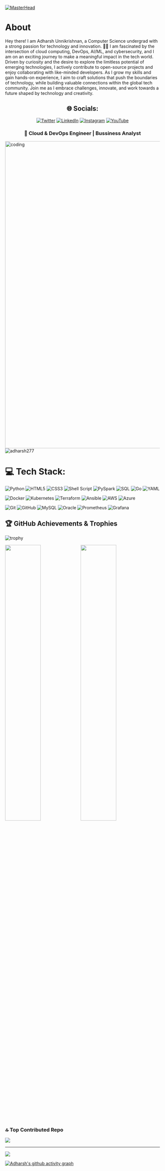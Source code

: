 [![MasterHead](https://static.vecteezy.com/system/resources/previews/018/753/785/non_2x/devops-agile-development-and-optimisation-concept-on-virtual-screen-software-engineering-software-development-practices-methodology-wireframe-hand-touching-digital-interface-illustration-vector.jpg)](https://github.com/adharsh277)
<h1> About </h1>

<p>
Hey there! I am Adharsh Unnikrishnan, a Computer Science undergrad with a strong passion for technology and innovation. 👨‍💻  
I am fascinated by the intersection of cloud computing, DevOps, AI/ML, and cybersecurity, and I am on an exciting journey to make a meaningful impact in the tech world.  
Driven by curiosity and the desire to explore the limitless potential of emerging technologies, I actively contribute to open-source projects and enjoy collaborating with like-minded developers.  
As I grow my skills and gain hands-on experience, I aim to craft solutions that push the boundaries of technology, while building valuable connections within the global tech community.  
Join me as I embrace challenges, innovate, and work towards a future shaped by technology and creativity.
</p>
<div align="center">
  
## 🌐 Socials:
[![Twitter](https://img.shields.io/badge/Twitter-%231DA1F2.svg?logo=Twitter&logoColor=white)](https://twitter.com/itsadharsh) 
[![LinkedIn](https://img.shields.io/badge/LinkedIn-%230077B5.svg?logo=linkedin&logoColor=white)](https://linkedin.com/in/adharsh.u) 
[![Instagram](https://img.shields.io/badge/Instagram-%23E4405F.svg?logo=Instagram&logoColor=white)](https://instagram.com/aadhii.x.af) 
[![YouTube](https://img.shields.io/badge/YouTube-%23FF0000.svg?logo=YouTube&logoColor=white)](https://www.youtube.com/c/internationalbuff)

</div>

<h3 align="center"> 🚀 Cloud & DevOps Engineer | Bussiness Analyst
</h3>
<img align="center" alt="coding" width="1000" src="https://camo.githubusercontent.com/26c176d1385dd534062f32aa25a00b9c01bf9673923a995d3e386a418c4be019/68747470733a2f2f63646e2e6472696262626c652e636f6d2f75736572732f313035393538332f73637265656e73686f74732f343137313336372f6d656469612f35633832363461323062323437313135623638653663326634633937643565362e676966"

<p align="left"> <img src="https://komarev.com/ghpvc/?username=adharsh277&label=Profile%20views&color=0e75b6&style=flat" alt="adharsh277" /> </p>

# 💻 Tech Stack:
![Python](https://img.shields.io/badge/python-3670A0?style=for-the-badge&logo=python&logoColor=ffdd54) 
![HTML5](https://img.shields.io/badge/html5-%23E34F26.svg?style=for-the-badge&logo=html5&logoColor=white) 
![CSS3](https://img.shields.io/badge/css3-%231572B6.svg?style=for-the-badge&logo=css3&logoColor=white) 
![Shell Script](https://img.shields.io/badge/shell_script-%23121011.svg?style=for-the-badge&logo=gnu-bash&logoColor=white)
![PySpark](https://img.shields.io/badge/pyspark-%23E82C0C.svg?style=for-the-badge&logo=apache-spark&logoColor=white)
![SQL](https://img.shields.io/badge/sql-%23007ACC.svg?style=for-the-badge&logo=sql&logoColor=white)
![Go](https://img.shields.io/badge/go-%2300ADD8.svg?style=for-the-badge&logo=go&logoColor=white)
![YAML](https://img.shields.io/badge/yaml-%23000000.svg?style=for-the-badge&logo=yaml&logoColor=white)


![Docker](https://img.shields.io/badge/docker-%230db7ed.svg?style=for-the-badge&logo=docker&logoColor=white) 
![Kubernetes](https://img.shields.io/badge/kubernetes-%23326ce5.svg?style=for-the-badge&logo=kubernetes&logoColor=white) 
![Terraform](https://img.shields.io/badge/terraform-%235e5e5e.svg?style=for-the-badge&logo=terraform&logoColor=white) 
![Ansible](https://img.shields.io/badge/ansible-%23000000.svg?style=for-the-badge&logo=ansible&logoColor=white) 
![AWS](https://img.shields.io/badge/AWS-%23FF9900.svg?style=for-the-badge&logo=amazon-aws&logoColor=white) 
![Azure](https://img.shields.io/badge/Azure-%230072C6.svg?style=for-the-badge&logo=microsoft-azure&logoColor=white) 

![Git](https://img.shields.io/badge/git-fc6d26?style=for-the-badge&logo=git&logoColor=white) 
![GitHub](https://img.shields.io/badge/GitHub-%23121011.svg?style=for-the-badge&logo=github&logoColor=white) 
![MySQL](https://img.shields.io/badge/mysql-%2300f.svg?style=for-the-badge&logo=mysql&logoColor=white) 
![Oracle](https://img.shields.io/badge/oracle-%23f80000.svg?style=for-the-badge&logo=oracle&logoColor=white) 
![Prometheus](https://img.shields.io/badge/prometheus-%23e6522c.svg?style=for-the-badge&logo=prometheus&logoColor=white) 
![Grafana](https://img.shields.io/badge/grafana-%23f46800.svg?style=for-the-badge&logo=grafana&logoColor=white)



## 🏆 GitHub Achievements & Trophies

![trophy](https://github-profile-trophy.vercel.app/?username=adharsh277&theme=onedark)



<!-- GitHub Stats & Top Languages -->

<!-- Top Languages and GitHub Stats side by side -->
<p float="left">
  <!-- Top Languages -->
  <img src="https://github-readme-stats.vercel.app/api/top-langs?username=adharsh277&show_icons=true&locale=en&layout=compact&langs_count=10&theme=dark&cache_seconds=300" width="48%" />

  <!-- GitHub Stats -->
  <img src="https://github-readme-stats.vercel.app/api?username=adharsh277&show_icons=true&locale=en&theme=dark&cache_seconds=300" width="48%" />
</p>

### 🔝 Top Contributed Repo
![](https://github-contributor-stats.vercel.app/api?username=adharsh277&limit=5&theme=dark&combine_all_yearly_contributions=true)

---
[![](https://visitcount.itsvg.in/api?id=adharsh277&icon=0&color=3)](https://visitcount.itsvg.in)

[![Adharsh's github activity graph](https://github-readme-activity-graph.vercel.app/graph?username=adharsh277&theme=react-dark&hide_border=true)](https://github.com/adharsh277)



